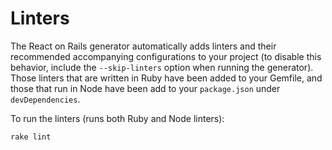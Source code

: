 # Linters
The React on Rails generator automatically adds linters and their recommended accompanying configurations to your project (to disable this behavior, include the `--skip-linters` option when running the generator). Those linters that are written in Ruby have been added to your Gemfile, and those that run in Node have been add to your `package.json` under `devDependencies`.

To run the linters (runs both Ruby and Node linters):

```bash
rake lint
```
